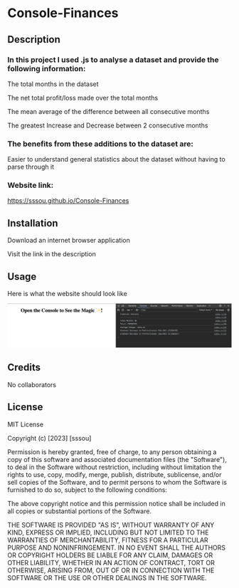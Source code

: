 # Console-Finances

## Description

### In this project I used .js to analyse a dataset and provide the following information:

The total months in the dataset

The net total profit/loss made over the total months

The mean average of the difference between all consecutive months

The greatest Increase and Decrease between 2 consecutive months

### The benefits from these additions to the dataset are:

Easier to understand general statistics about the dataset without having to parse through it

### Website link:

https://sssou.github.io/Console-Finances

## Installation

Download an internet browser application

Visit the link in the description

## Usage 

Here is what the website should look like

![screenshot of website](/consolefinancess.png)

## Credits

No collaborators

## License

MIT License

Copyright (c) [2023] [sssou]

Permission is hereby granted, free of charge, to any person obtaining a copy
of this software and associated documentation files (the "Software"), to deal
in the Software without restriction, including without limitation the rights
to use, copy, modify, merge, publish, distribute, sublicense, and/or sell
copies of the Software, and to permit persons to whom the Software is
furnished to do so, subject to the following conditions:

The above copyright notice and this permission notice shall be included in all
copies or substantial portions of the Software.

THE SOFTWARE IS PROVIDED "AS IS", WITHOUT WARRANTY OF ANY KIND, EXPRESS OR
IMPLIED, INCLUDING BUT NOT LIMITED TO THE WARRANTIES OF MERCHANTABILITY,
FITNESS FOR A PARTICULAR PURPOSE AND NONINFRINGEMENT. IN NO EVENT SHALL THE
AUTHORS OR COPYRIGHT HOLDERS BE LIABLE FOR ANY CLAIM, DAMAGES OR OTHER
LIABILITY, WHETHER IN AN ACTION OF CONTRACT, TORT OR OTHERWISE, ARISING FROM,
OUT OF OR IN CONNECTION WITH THE SOFTWARE OR THE USE OR OTHER DEALINGS IN THE
SOFTWARE.
